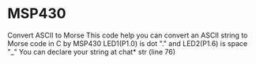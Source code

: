 # MSP430
Convert ASCII to Morse
This code help you can convert an ASCII string to Morse code in C by MSP430
LED1(P1.0) is dot "." and LED2(P1.6) is space "_"
You can declare your string at chat* str (line 76)
